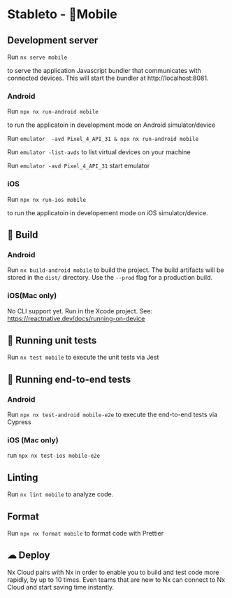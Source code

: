 
# Stableto -  📱Mobile

## Development server

Run `nx serve mobile`

to serve the application Javascript bundler that communicates with connected devices. This will start the bundler at http://localhost:8081.

### Android
Run `npx nx run-android mobile`

to run the applicatoin in development mode on Android simulator/device

Run `emulator  -avd Pixel_4_API_31 & npx nx run-android mobile`

Run `emulator -list-avds` to list virtual devices on your machine

Run `emulator -avd Pixel_4_API_31` start emulator

### iOS
Run `npx nx run-ios mobile`

to run the applicatoin in developement mode on iOS simulator/device.

## 👷 Build

### Android
Run `nx build-android mobile` to build the project. The build artifacts will be stored in the `dist/` directory. Use the `--prod` flag for a production build.

### iOS(Mac only)
No CLI support yet. Run in the Xcode project. See: https://reactnative.dev/docs/running-on-device

## 🧪 Running unit tests

Run `nx test mobile` to execute the unit tests via Jest

## 🧩 Running end-to-end tests

### Android
Run `npx nx test-android mobile-e2e` to execute the end-to-end tests via Cypress

### iOS (Mac only)
run `npx nx test-ios mobile-e2e`

## Linting
Run `nx lint mobile` to analyze code.

## Format
Run `npx nx format mobile` to format code with Prettier

## ☁ Deploy

Nx Cloud pairs with Nx in order to enable you to build and test code more rapidly, by up to 10 times. Even teams that are new to Nx can connect to Nx Cloud and start saving time instantly.
